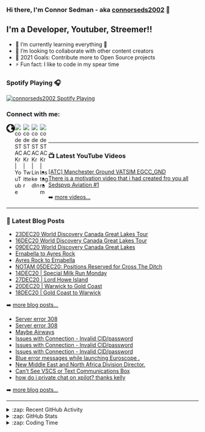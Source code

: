 ### Hi there, I'm Connor Sedman - aka [connorseds2002][website] 👋

## I'm a Developer, Youtuber, Streemer!!

- 🌱 I’m currently learning everything 🤣
- 👯 I’m looking to collaborate with other content creators
- 🥅 2021 Goals: Contribute more to Open Source projects
- ⚡ Fun fact: I like to code in my spear time

### Spotify Playing 🎧

[<img src="https://novatorem.connorseds2002.vercel.app/api/spotify" alt="connorseds2002 Spotify Playing" width="350" />](https://open.spotify.com/user/connor-808)

### Connect with me:

[<img align="left" alt="codeSTACKr.com" width="22px" src="https://raw.githubusercontent.com/iconic/open-iconic/master/svg/globe.svg" />][website]
[<img align="left" alt="codeSTACKr | YouTube" width="22px" src="https://cdn.jsdelivr.net/npm/simple-icons@v3/icons/youtube.svg" />][youtube]
[<img align="left" alt="codeSTACKr | Twitter" width="22px" src="https://cdn.jsdelivr.net/npm/simple-icons@v3/icons/twitter.svg" />][twitter]
[<img align="left" alt="codeSTACKr | LinkedIn" width="22px" src="https://cdn.jsdelivr.net/npm/simple-icons@v3/icons/linkedin.svg" />][linkedin]
[<img align="left" alt="codeSTACKr | Instagram" width="22px" src="https://cdn.jsdelivr.net/npm/simple-icons@v3/icons/instagram.svg" />][instagram]

<br />
<br />

---

### 📺 Latest YouTube Videos

<!-- YOUTUBE:START -->
- [[ATC] Manchester Ground VATSIM EGCC_GND](https://www.youtube.com/watch?v=2gOB_NWOp2o)
- [There is a motivation video that i had created fro you all](https://www.youtube.com/watch?v=cKzpUc_jYaw)
- [Sedspvp Aviation #1](https://www.youtube.com/watch?v=6Z4TeOA4d0A)
<!-- YOUTUBE:END -->

➡️ [more videos...](https://youtube.com/channel/UC6fFV-8lCLLoKYCUAstFbQQ)

---

### 📕 Latest Blog Posts

<!-- BLOG-POST-LIST:START -->
- [23DEC20 World Discovery Canada Great Lakes Tour](https://forums.vatpac.org/calendar/event/1568-23dec20-world-discovery-canada-great-lakes-tour/)
- [16DEC20 World Discovery Canada Great Lakes Tour](https://forums.vatpac.org/calendar/event/1566-16dec20-world-discovery-canada-great-lakes-tour/)
- [09DEC20 World Discovery Canada Great Lakes](https://forums.vatpac.org/calendar/event/1565-09dec20-world-discovery-canada-great-lakes/)
- [Ernabella to Ayres Rock](https://forums.vatpac.org/calendar/event/1562-ernabella-to-ayres-rock/)
- [Ayres Rock to Ernabella](https://forums.vatpac.org/calendar/event/1561-ayres-rock-to-ernabella/)
- [NOTAM 05DEC20: Positions Reserved for Cross The Ditch](https://forums.vatpac.org/topic/18472-notam-05dec20-positions-reserved-for-cross-the-ditch/?do=findComment&comment=130382)
- [14DEC20 | Special Milk Run Monday](https://forums.vatpac.org/topic/18470-14dec20-special-milk-run-monday/?do=findComment&comment=130374)
- [27DEC20 | Lord Howe Island](https://forums.vatpac.org/calendar/event/1560-27dec20-lord-howe-island/)
- [20DEC20 | Warwick to Gold Coast](https://forums.vatpac.org/calendar/event/1559-20dec20-warwick-to-gold-coast/)
- [18DEC20 | Gold Coast to Warwick](https://forums.vatpac.org/calendar/event/1558-18dec20-gold-coast-to-warwick/)
<!-- BLOG-POST-LIST:END -->

➡️ [more blog posts...](https://Forums.vatpac.org)
<!-- VATSIM.NET:START -->
- [Server error 308](https://forums.vatsim.net/topic/30089-server-error-308/?do=findComment&comment=172551)
- [Server error 308](https://forums.vatsim.net/topic/30089-server-error-308/?do=findComment&comment=172550)
- [Maybe Airways](https://forums.vatsim.net/topic/30088-maybe-airways/?do=findComment&comment=172549)
- [Issues with Connection - Invalid CID/password](https://forums.vatsim.net/topic/30087-issues-with-connection-invalid-cidpassword/?do=findComment&comment=172548)
- [Issues with Connection - Invalid CID/password](https://forums.vatsim.net/topic/30087-issues-with-connection-invalid-cidpassword/?do=findComment&comment=172547)
- [Issues with Connection - Invalid CID/password](https://forums.vatsim.net/topic/30087-issues-with-connection-invalid-cidpassword/?do=findComment&comment=172546)
- [Blue error messages while launching Euroscope .](https://forums.vatsim.net/topic/30080-blue-error-messages-while-launching-euroscope/?do=findComment&comment=172545)
- [New Middle East and North Africa Division Director.](https://forums.vatsim.net/topic/29965-new-middle-east-and-north-africa-division-director/?do=findComment&comment=172544)
- [Can't See VSCS or Text Communications Box](https://forums.vatsim.net/topic/30043-cant-see-vscs-or-text-communications-box/?do=findComment&comment=172543)
- [how do i private chat on xpilot? thanks kelly](https://forums.vatsim.net/topic/30086-how-do-i-private-chat-on-xpilot-thanks-kelly/?do=findComment&comment=172542)
<!-- VATSIM.NET:END -->
➡️ [more blog posts...](https://forums.vatsim.net/)

---

<details>
  <summary>:zap: Recent GitHub Activity</summary>
  
<!--START_SECTION:activity-->
1. 🗣 Commented on [#12](https://github.com/Connorseds2002/VATUK-vatsys-dataset/issues/12) in [Connorseds2002/VATUK-vatsys-dataset](https://github.com/Connorseds2002/VATUK-vatsys-dataset)
2. 🎉 Merged PR [#1](https://github.com/Connorseds2002/UK-Sector-File/pull/1) in [Connorseds2002/UK-Sector-File](https://github.com/Connorseds2002/UK-Sector-File)
3. 💪 Opened PR [#1](https://github.com/Connorseds2002/UK-Sector-File/pull/1) in [Connorseds2002/UK-Sector-File](https://github.com/Connorseds2002/UK-Sector-File)
4. 💪 Opened PR [#12](https://github.com/Connorseds2002/VATUK-vatsys-dataset/pull/12) in [Connorseds2002/VATUK-vatsys-dataset](https://github.com/Connorseds2002/VATUK-vatsys-dataset)
5. 💪 Opened PR [#11](https://github.com/Connorseds2002/VATUK-vatsys-dataset/pull/11) in [Connorseds2002/VATUK-vatsys-dataset](https://github.com/Connorseds2002/VATUK-vatsys-dataset)
6. 🗣 Commented on [#9](https://github.com/Connorseds2002/VATUK-vatsys-dataset/issues/9) in [Connorseds2002/VATUK-vatsys-dataset](https://github.com/Connorseds2002/VATUK-vatsys-dataset)
7. ❗️ Opened issue [#10](https://github.com/Connorseds2002/VATUK-vatsys-dataset/issues/10) in [Connorseds2002/VATUK-vatsys-dataset](https://github.com/Connorseds2002/VATUK-vatsys-dataset)
8. 💪 Opened PR [#8](https://github.com/Connorseds2002/VATUK-vatsys-dataset/pull/8) in [Connorseds2002/VATUK-vatsys-dataset](https://github.com/Connorseds2002/VATUK-vatsys-dataset)
9. 🎉 Merged PR [#6](https://github.com/Connorseds2002/VATUK-vatsys-dataset/pull/6) in [Connorseds2002/VATUK-vatsys-dataset](https://github.com/Connorseds2002/VATUK-vatsys-dataset)
10. 💪 Opened PR [#6](https://github.com/Connorseds2002/VATUK-vatsys-dataset/pull/6) in [Connorseds2002/VATUK-vatsys-dataset](https://github.com/Connorseds2002/VATUK-vatsys-dataset)
<!--END_SECTION:activity-->

</details>

<details>
  <summary>:zap: GitHub Stats</summary>

  <img align="left" alt="connorseds2002's GitHub Stats" src="http://github-readme-stats.connorseds2002.vercel.app/api?username=connorseds2002&show_icons=true&hide_border=true" />
<img align="left" alt="connorseds2002's GitHub Top Langs" src="http://github-readme-stats.connorseds2002.vercel.app/api/top-langs/?username=connorseds2002&layout=compact2&show_icons=true&hide_border=true" />

</details>

<details>
  <summary>:zap: Coding Time</summary>
  <a href="https://wakatime.com"><img src="https://wakatime.com/share/@connorseds2002/fbe24d6b-ddb8-468c-bf02-701ed789a553.png" /></a>

</details>

[website]: https://vatpac.org
[twitter]: https://twitter.com/connorsedman11
[youtube]: https://youtube.com/channel/UC6fFV-8lCLLoKYCUAstFbQQ
[instagram]: https://instagram.com/
[linkedin]: https://linkedin.com/in/
